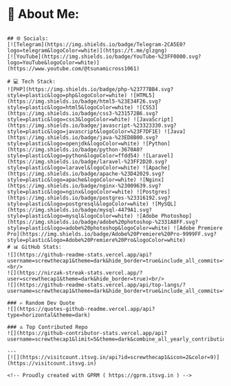 # 💫 About Me:
```php<?php<br><br>class Profile {<br>    public string $main_dir = 'BackEnd Developer';<br>    public array $learning = ['Software Architecture', 'Clean Code', 'Databases'];<br>    public string $projects = 'Open-source & Pet-projects on GitHub';<br>    public array $interests = ['Football', 'Music', 'Video Editing'];<br>    public string $motto = 'Hard work pays off';<br>    public string $goals = 'Grow as Developer & contribute to open source';<br>}<br><br>$me = new Profile();<br>

## 🌐 Socials:
[![Telegram](https://img.shields.io/badge/Telegram-2CA5E0?logo=telegram&logoColor=white)](https://t.me/glzgng)
[![YouTube](https://img.shields.io/badge/YouTube-%23FF0000.svg?logo=YouTube&logoColor=white)](https://www.youtube.com/@tsunamicross1061)

# 💻 Tech Stack:
![PHP](https://img.shields.io/badge/php-%23777BB4.svg?style=plastic&logo=php&logoColor=white) ![HTML5](https://img.shields.io/badge/html5-%23E34F26.svg?style=plastic&logo=html5&logoColor=white) ![CSS3](https://img.shields.io/badge/css3-%231572B6.svg?style=plastic&logo=css3&logoColor=white) ![JavaScript](https://img.shields.io/badge/javascript-%23323330.svg?style=plastic&logo=javascript&logoColor=%23F7DF1E) ![Java](https://img.shields.io/badge/java-%23ED8B00.svg?style=plastic&logo=openjdk&logoColor=white) ![Python](https://img.shields.io/badge/python-3670A0?style=plastic&logo=python&logoColor=ffdd54) ![Laravel](https://img.shields.io/badge/laravel-%23FF2D20.svg?style=plastic&logo=laravel&logoColor=white) ![Apache](https://img.shields.io/badge/apache-%23D42029.svg?style=plastic&logo=apache&logoColor=white) ![Nginx](https://img.shields.io/badge/nginx-%23009639.svg?style=plastic&logo=nginx&logoColor=white) ![Postgres](https://img.shields.io/badge/postgres-%23316192.svg?style=plastic&logo=postgresql&logoColor=white) ![MySQL](https://img.shields.io/badge/mysql-4479A1.svg?style=plastic&logo=mysql&logoColor=white) ![Adobe Photoshop](https://img.shields.io/badge/adobe%20photoshop-%2331A8FF.svg?style=plastic&logo=adobe%20photoshop&logoColor=white) ![Adobe Premiere Pro](https://img.shields.io/badge/Adobe%20Premiere%20Pro-9999FF.svg?style=plastic&logo=Adobe%20Premiere%20Pro&logoColor=white)
# 📊 GitHub Stats:
![](https://github-readme-stats.vercel.app/api?username=screwthecap1&theme=dark&hide_border=true&include_all_commits=false&count_private=false)<br/>
![](https://nirzak-streak-stats.vercel.app/?user=screwthecap1&theme=dark&hide_border=true)<br/>
![](https://github-readme-stats.vercel.app/api/top-langs/?username=screwthecap1&theme=dark&hide_border=true&include_all_commits=false&count_private=false&layout=compact)

### ✍️ Random Dev Quote
![](https://quotes-github-readme.vercel.app/api?type=horizontal&theme=dark)

### 🔝 Top Contributed Repo
![](https://github-contributor-stats.vercel.app/api?username=screwthecap1&limit=5&theme=dark&combine_all_yearly_contributions=true)

---
[![](https://visitcount.itsvg.in/api?id=screwthecap1&icon=2&color=9)](https://visitcount.itsvg.in)

<!-- Proudly created with GPRM ( https://gprm.itsvg.in ) -->
